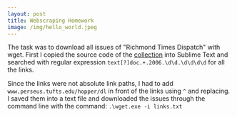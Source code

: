 ```yaml
---
layout: post
title: Webscraping Homework
image: /img/hello_world.jpeg
---
```


The task was to download all issues of "Richmond Times Dispatch" with wget. <!--more--> First I copied the source code of the [collection](http://www.perseus.tufts.edu/hopper/collection?collection=Perseus:collection:RichTimes/) into Sublime Text and searched with regular
expression `text[?]doc.+.2006.\d\d.\d\d\d\d` for all the links.

Since the links were not absolute link paths, I had to add `www.perseus.tufts.edu/hopper/dl` in front of the links using `^` and replacing. I saved them into a text file and downloaded the issues through the command line with the command: `.\wget.exe -i links.txt` 
